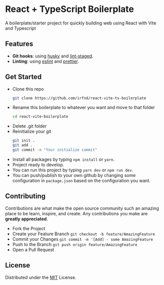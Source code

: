# React + TypeScript Boilerplate

A boilerplate/starter project for quickly building web using React with Vite and Typescript

## Features

- **Git hooks**: using [husky](https://github.com/typicode/husky) and [lint-staged](https://github.com/okonet/lint-staged).
- **Linting**: using [eslint](https://eslint.org/) and [prettier](https://prettier.io/).

## Get Started

- Clone this repo
  ```bash
  git clone https://github.com/irfnd/react-vite-ts-boilerplate
  ```
- Rename this boilerplate to whatever you want and move to that folder
  ```bash
  cd react-vite-boilerplate
  ```
- Delete .git folder
- Reinitialize your git
  ```bash
  git init .
  git add .
  git commit -m "Your initialize commit"
  ```
- Install all packages by typing `npm install` or `yarn`.
- Project ready to develop.
- You can run this project by typing `yarn dev` or `npm run dev`.
- You can push/publish to your own github by changing some configuration in `package.json` based on the configuration you want.

## Contributing

Contributions are what make the open source community such an amazing place to be learn, inspire, and create. Any contributions you make are **greatly appreciated**.

- Fork the Project
- Create your Feature Branch `git checkout -b feature/AmazingFeature`
- Commit your Changes `git commit -m '[Add] - some AmazingFeature`
- Push to the Branch `git push origin feature/AmazingFeature`
- Open a Pull Request

## License

Distributed under the [MIT](https://github.com/irfnd/react-vite-ts-boilerplate/blob/master/LICENSE) License.
